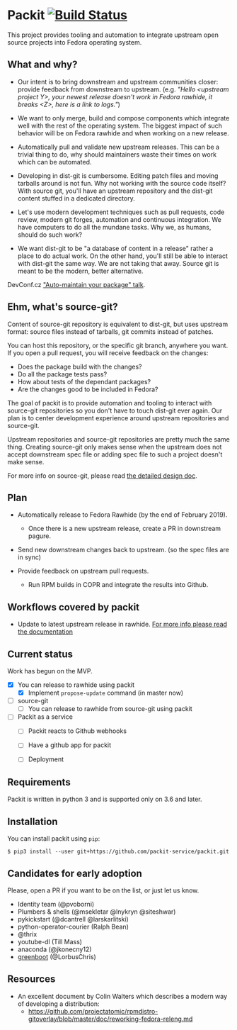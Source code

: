 # Packit [![Build Status](https://ci.centos.org/job/packit-master/badge/icon)](https://ci.centos.org/job/packit-master)

This project provides tooling and automation to integrate upstream open source
projects into Fedora operating system.


## What and why?

 * Our intent is to bring downstream and upstream communities closer: provide
   feedback from downstream to upstream. (e.g. *"Hello \<upstream project Y>,
   your newest release doesn't work in Fedora rawhide, it breaks \<Z>, here is
   a link to logs."*)

 * We want to only merge, build and compose components which integrate well
   with the rest of the operating system. The biggest impact of such behavior
   will be on Fedora rawhide and when working on a new release.

 * Automatically pull and validate new upstream releases. This can be a trivial
   thing to do, why should maintainers waste their times on work which can be
   automated.

 * Developing in dist-git is cumbersome. Editing patch files and moving
   tarballs around is not fun. Why not working with the source code itself?
   With source git, you'll have an upstream repository and the dist-git content
   stuffed in a dedicated directory.

 * Let's use modern development techniques such as pull requests, code review,
   modern git forges, automation and continuous integration. We have computers
   to do all the mundane tasks. Why we, as humans, should do such work?

 * We want dist-git to be "a database of content in a release" rather a place
   to do actual work. On the other hand, you'll still be able to interact with
   dist-git the same way. We are not taking that away. Source git is meant to
   be the modern, better alternative.

DevConf.cz ["Auto-maintain your package" talk](https://www.youtube.com/watch?v=KpF27v6K4Oc).


## Ehm, what's source-git?

Content of source-git repository is equivalent to dist-git, but uses upstream
format: source files instead of tarballs, git commits instead of patches.

You can host this repository, or the specific git branch, anywhere you want. If
you open a pull request, you will receive feedback on the changes:
* Does the package build with the changes?
* Do all the package tests pass?
* How about tests of the dependant packages?
* Are the changes good to be included in Fedora?

The goal of packit is to provide automation and tooling to interact with
source-git repositories so you don't have to touch dist-git ever again. Our
plan is to center development experience around upstream repositories and
source-git.

Upstream repositories and source-git repositories are pretty much the same
thing. Creating source-git only makes sense when the upstream does not accept
downstream spec file or adding spec file to such a project doesn't make sense.

For more info on source-git, please read [the detailed design doc](docs/source-git.md).

## Plan

* Automatically release to Fedora Rawhide (by the end of February 2019).
  * Once there is a new upstream release, create a PR in downstream pagure.
* Send new downstream changes back to upstream. (so the spec files are in sync)

* Provide feedback on upstream pull requests.
  * Run RPM builds in COPR and integrate the results into Github.


## Workflows covered by packit

* Update to latest upstream release in rawhide. [For more info please read the
  documentation](/docs/update.md)


## Current status

Work has begun on the MVP.

* [x] You can release to rawhide using packit
  * [x] Implement `propose-update` command (in master now)
* [ ] source-git
  * [ ] You can release to rawhide from source-git using packit
* [ ] Packit as a service
  * [ ] Packit reacts to Github webhooks
  * [ ] Have a github app for packit
  * [ ] Deployment


## Requirements

Packit is written in python 3 and is supported only on 3.6 and later.


## Installation

You can install packit using `pip`:

```
$ pip3 install --user git+https://github.com/packit-service/packit.git
```


## Candidates for early adoption

Please, open a PR if you want to be on the list, or just let us know.

* Identity team (@pvoborni)
* Plumbers & shells (@msekletar @lnykryn @siteshwar)
* pykickstart (@dcantrell @larskarlitski)
* python-operator-courier (Ralph Bean)
* @thrix
* youtube-dl (Till Mass)
* anaconda (@jkonecny12)
* [greenboot](https://github.com/LorbusChris/greenboot/) (@LorbusChris)

## Resources

 * An excellent document by Colin Walters which describes a modern way of
   developing a distribution:
   * https://github.com/projectatomic/rpmdistro-gitoverlay/blob/master/doc/reworking-fedora-releng.md
